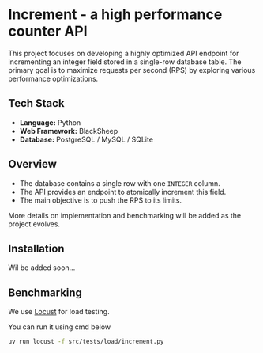 # Increment - a high performance counter API
This project focuses on developing a highly optimized API endpoint for incrementing an integer field stored in a single-row database table. The primary goal is to maximize requests per second (RPS) by exploring various performance optimizations.

## Tech Stack

- **Language:** Python  
- **Web Framework:** BlackSheep  
- **Database:** PostgreSQL / MySQL / SQLite  

## Overview

- The database contains a single row with one `INTEGER` column.  
- The API provides an endpoint to atomically increment this field.  
- The main objective is to push the RPS to its limits.  

More details on implementation and benchmarking will be added as the project evolves.

## Installation
Wil be added soon...

## Benchmarking 

We use [Locust](https://locust.io/) for load testing.  

You can run it using cmd below

```bash
uv run locust -f src/tests/load/increment.py
```